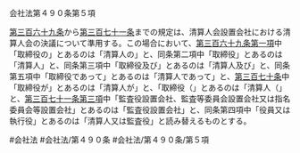 会社法第４９０条第５項

[第三百六十九条](会社法＿＿＿＿第３６９条)から[第三百七十一条](会社法＿＿＿＿第３７１条)までの規定は、清算人会設置会社における清算人会の決議について準用する。この場合において、[第三百六十九条第一項](会社法＿＿＿＿第３６９条第１項)中「取締役の」とあるのは「清算人の」と、同条第二項中「取締役」とあるのは「清算人」と、同条第三項中「取締役及び」とあるのは「清算人及び」と、同条第五項中「取締役であって」とあるのは「清算人であって」と、[第三百七十条](会社法＿＿＿＿第３７０条)中「取締役が」とあるのは「清算人が」と、「取締役（」とあるのは「清算人（」と、[第三百七十一条第三項](会社法＿＿＿＿第３７１条第３項)中「監査役設置会社、監査等委員会設置会社又は指名委員会等設置会社」とあるのは「監査役設置会社」と、同条第四項中「役員又は執行役」とあるのは「清算人又は監査役」と読み替えるものとする。

#会社法
#会社法/第４９０条
#会社法/第４９０条/第５項
